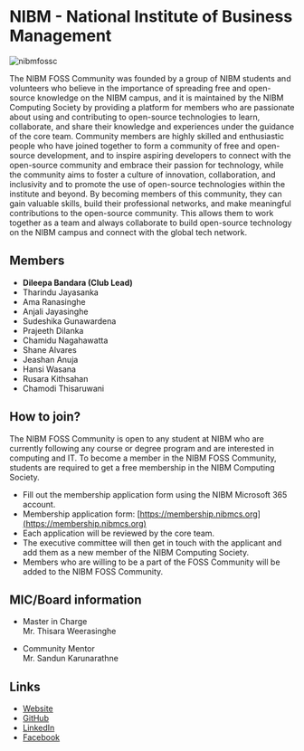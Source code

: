 # NIBM - National Institute of Business Management

![nibmfossc](https://user-images.githubusercontent.com/80202913/207003879-bd514288-4cb8-4a3e-ab8d-eb65c8fa8e90.png)

The NIBM FOSS Community was founded by a group of NIBM students and volunteers who believe in the importance of spreading free and open-source knowledge on the NIBM campus, and it is maintained by the NIBM Computing Society by providing a platform for members who are passionate about using and contributing to open-source technologies to learn, collaborate, and share their knowledge and experiences under the guidance of the core team. Community members are highly skilled and enthusiastic people who have joined together to form a community of free and open-source development, and to inspire aspiring developers to connect with the open-source community and embrace their passion for technology, while the community aims to foster a culture of innovation, collaboration, and inclusivity and to promote the use of open-source technologies within the institute and beyond. By becoming members of this community, they can gain valuable skills, build their professional networks, and make meaningful contributions to the open-source community. This allows them to work together as a team and always collaborate to build open-source technology on the NIBM campus and connect with the global tech network.

## Members

- **Dileepa Bandara (Club Lead)**
- Tharindu Jayasanka
- Ama Ranasinghe
- Anjali Jayasinghe
- Sudeshika Gunawardena
- Prajeeth Dilanka
- Chamidu Nagahawatta
- Shane Alvares
- Jeashan Anuja
- Hansi Wasana
- Rusara Kithsahan
- Chamodi Thisaruwani

## How to join?

The NIBM FOSS Community is open to any student at NIBM who are currently following any course or degree program and are interested in computing and IT. To become a member in the NIBM FOSS Community, students are required to get a free membership in the NIBM Computing Society.

- Fill out the membership application form using the NIBM Microsoft 365 account.
- Membership application form: [https://membership.nibmcs.org](https://membership.nibmcs.org)
- Each application will be reviewed by the core team.
- The executive committee will then get in touch with the applicant and add them as a new member of the NIBM Computing Society.
- Members who are willing to be a part of the FOSS Community will be added to the NIBM FOSS Community.

## MIC/Board information

- Master in Charge  
  Mr. Thisara Weerasinghe
  
- Community Mentor  
  Mr. Sandun Karunarathne

## Links

- [Website](https://fossc.nibmcs.org)  
- [GitHub](https://github.com/nibmfossc)  
- [LinkedIn](https://www.linkedin.com/company/nibmfossc)  
- [Facebook](https://www.facebook.com/nibmfossc)
